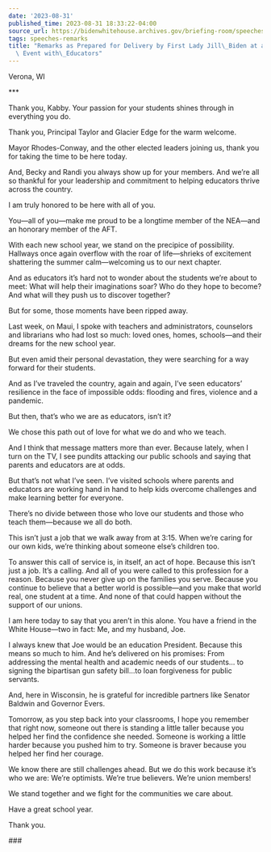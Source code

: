 ```yaml
---
date: '2023-08-31'
published_time: 2023-08-31 18:33:22-04:00
source_url: https://bidenwhitehouse.archives.gov/briefing-room/speeches-remarks/2023/08/31/remarks-as-prepared-for-delivery-by-first-lady-jill-biden-at-a-back-to-school-event-with-educators/
tags: speeches-remarks
title: "Remarks as Prepared for Delivery by First Lady Jill\_Biden at a Back-to-School\
  \ Event with\_Educators"
---
```

 
Verona, WI

\*\*\*

Thank you, Kabby. Your passion for your students shines through in
everything you do.

Thank you, Principal Taylor and Glacier Edge for the warm welcome. 

Mayor Rhodes-Conway, and the other elected leaders joining us, thank you
for taking the time to be here today.

And, Becky and Randi you always show up for your members. And we’re all
so thankful for your leadership and commitment to helping educators
thrive across the country.

I am truly honored to be here with all of you.

You—all of you—make me proud to be a longtime member of the NEA—and an
honorary member of the AFT.

With each new school year, we stand on the precipice of possibility.
Hallways once again overflow with the roar of life—shrieks of excitement
shattering the summer calm—welcoming us to our next chapter.

And as educators it’s hard not to wonder about the students we’re about
to meet: What will help their imaginations soar? Who do they hope to
become? And what will they push us to discover together? 

But for some, those moments have been ripped away.

Last week, on Maui, I spoke with teachers and administrators, counselors
and librarians who had lost so much: loved ones, homes, schools—and
their dreams for the new school year.

But even amid their personal devastation, they were searching for a way
forward for their students.

And as I’ve traveled the country, again and again, I’ve seen educators’
resilience in the face of impossible odds: flooding and fires, violence
and a pandemic. 

But then, that’s who we are as educators, isn’t it?

We chose this path out of love for what we do and who we teach.

And I think that message matters more than ever. Because lately, when I
turn on the TV, I see pundits attacking our public schools and saying
that parents and educators are at odds.

But that’s not what I’ve seen. I’ve visited schools where parents and
educators are working hand in hand to help kids overcome challenges and
make learning better for everyone.

There’s no divide between those who love our students and those who
teach them—because we all do both.

This isn’t just a job that we walk away from at 3:15. When we’re caring
for our own kids, we’re thinking about someone else’s children too.

To answer this call of service is, in itself, an act of hope. Because
this isn’t just a job. It’s a calling. And all of you were called to
this profession for a reason. Because you never give up on the families
you serve. Because you continue to believe that a better world is
possible—and you make that world real, one student at a time. And none
of that could happen without the support of our unions.

I am here today to say that you aren’t in this alone. You have a friend
in the White House—two in fact: Me, and my husband, Joe.

I always knew that Joe would be an education President. Because this
means so much to him. And he’s delivered on his promises: From
addressing the mental health and academic needs of our students… to
signing the bipartisan gun safety bill…to loan forgiveness for public
servants.

And, here in Wisconsin, he is grateful for incredible partners like
Senator Baldwin and Governor Evers.

Tomorrow, as you step back into your classrooms, I hope you remember
that right now, someone out there is standing a little taller because
you helped her find the confidence she needed. Someone is working a
little harder because you pushed him to try. Someone is braver because
you helped her find her courage.

We know there are still challenges ahead. But we do this work because
it’s who we are: We’re optimists. We’re true believers. We’re union
members!

We stand together and we fight for the communities we care about.

Have a great school year. 

Thank you.

\###
